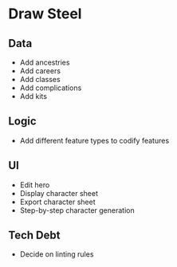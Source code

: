 # Draw Steel

## Data

* Add ancestries
* Add careers
* Add classes
* Add complications
* Add kits

## Logic

* Add different feature types to codify features

## UI

* Edit hero
* Display character sheet
* Export character sheet
* Step-by-step character generation

## Tech Debt

* Decide on linting rules
